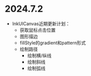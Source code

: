 # 2024.7.2
* InkUICanvas近期更新计划：
  * 获取鼠标点击位置
  * 图形描边
  * fillStyle的gradient和pattern形式
  * 绘制路径
    * 绘制横/纵线
    * 绘制斜线
    * 绘制弧线
